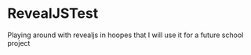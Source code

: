 # RevealJSTest
Playing around with revealjs in hoopes that I will use it for a future school project
